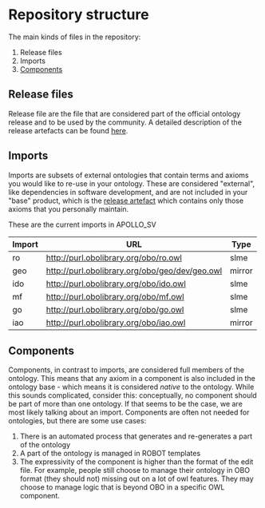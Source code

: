 # Repository structure

The main kinds of files in the repository:

1. Release files
2. Imports
3. [Components](#components)

## Release files
Release file are the file that are considered part of the official ontology release and to be used by the community. A detailed description of the release artefacts can be found [here](https://github.com/INCATools/ontology-development-kit/blob/master/docs/ReleaseArtefacts.md).

## Imports
Imports are subsets of external ontologies that contain terms and axioms you would like to re-use in your ontology. These are considered "external", like dependencies in software development, and are not included in your "base" product, which is the [release artefact](https://github.com/INCATools/ontology-development-kit/blob/master/docs/ReleaseArtefacts.md) which contains only those axioms that you personally maintain.

These are the current imports in APOLLO_SV

| Import | URL | Type |
| ------ | --- | ---- |
| ro | http://purl.obolibrary.org/obo/ro.owl | slme |
| geo | http://purl.obolibrary.org/obo/geo/dev/geo.owl | mirror |
| ido | http://purl.obolibrary.org/obo/ido.owl | slme |
| mf | http://purl.obolibrary.org/obo/mf.owl | slme |
| go | http://purl.obolibrary.org/obo/go.owl | slme |
| iao | http://purl.obolibrary.org/obo/iao.owl | mirror |

## Components
Components, in contrast to imports, are considered full members of the ontology. This means that any axiom in a component is also included in the ontology base - which means it is considered _native_ to the ontology. While this sounds complicated, consider this: conceptually, no component should be part of more than one ontology. If that seems to be the case, we are most likely talking about an import. Components are often not needed for ontologies, but there are some use cases:

1. There is an automated process that generates and re-generates a part of the ontology
2. A part of the ontology is managed in ROBOT templates
3. The expressivity of the component is higher than the format of the edit file. For example, people still choose to manage their ontology in OBO format (they should not) missing out on a lot of owl features. They may choose to manage logic that is beyond OBO in a specific OWL component.


